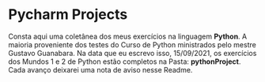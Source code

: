 # Pycharm Projects
Consta aqui uma coletânea dos meus exercícios na linguagem **Python**. A maioria proveniente dos testes do Curso de Python ministrados pelo mestre Gustavo Guanabara.
Na data que eu escrevo isso, 15/09/2021, os exercícios dos Mundos 1 e 2 de Python estão completos na Pasta: **pythonProject**.
Cada avanço deixarei uma nota de aviso nesse Readme. 
